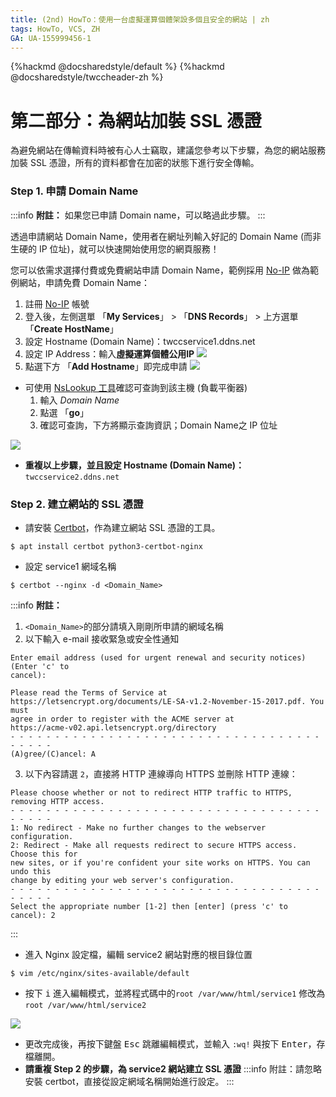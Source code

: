 ```yaml
---
title: (2nd) HowTo：使用一台虛擬運算個體架設多個且安全的網站 | zh
tags: HowTo, VCS, ZH
GA: UA-155999456-1
---
```


{%hackmd @docsharedstyle/default %}
{%hackmd @docsharedstyle/twccheader-zh %}

# 第二部分：為網站加裝 SSL 憑證

為避免網站在傳輸資料時被有心人士竊取，建議您參考以下步驟，為您的網站服務加裝 SSL 憑證，所有的資料都會在加密的狀態下進行安全傳輸。

### Step 1. 申請 Domain Name

:::info
<i class="fa fa-paperclip fa-20" aria-hidden="true"></i> **附註：** 如果您已申請 Domain name，可以略過此步驟。
:::

透過申請網站 Domain Name，使用者在網址列輸入好記的 Domain Name (而非生硬的 IP 位址)，就可以快速開始使用您的網頁服務！

您可以依需求選擇付費或免費網站申請 Domain Name，範例採用 [No-IP](https://www.noip.com/) 做為範例網站，申請免費 Domain Name：
1. 註冊 [No-IP](https://www.noip.com/) 帳號
2. 登入後，左側選單 「**My Services**」 > 「**DNS Records**」 > 上方選單 「**Create HostName**」
3. 設定 Hostname (Domain Name)：<span>twccservice1.ddns.net</span>
4. 設定 IP Address：輸入**虛擬運算個體公用IP**
![](https://cos.twcc.ai/SYS-MANUAL/uploads/upload_96ab3d56d9eaf55adcc742eea7b63a3e.png)
5. 點選下方 「**Add Hostname**」即完成申請
![](https://cos.twcc.ai/SYS-MANUAL/uploads/upload_26834d5ad31dcb5ced2506d7b26d047b.png)



- 可使用 [NsLookup 工具](https://centralops.net/co/NsLookup.aspx)確認可查詢到該主機 (負載平衡器)
    1. 輸入 *Domain Name*
    2. 點選 「**go**」
    3. 確認可查詢，下方將顯示查詢資訊；Domain Name之 IP 位址

![](https://cos.twcc.ai/SYS-MANUAL/uploads/upload_41a439753547e7ef14f9eba29c34da65.png)



- **重複以上步驟，並且設定 Hostname (Domain Name)：**<span>```twccservice2.ddns.net```</span>

### Step 2. 建立網站的 SSL 憑證
- 請安裝 [Certbot](https://certbot.eff.org/)，作為建立網站 SSL 憑證的工具。
```
$ apt install certbot python3-certbot-nginx
```
- 設定 service1 網域名稱 
```
$ certbot --nginx -d <Domain_Name>
```
:::info
<i class="fa fa-paperclip fa-20" aria-hidden="true"></i> **附註：** 
1. ```<Domain_Name>```的部分請填入剛剛所申請的網域名稱
2. 以下輸入 e-mail 接收緊急或安全性通知
```
Enter email address (used for urgent renewal and security notices) (Enter 'c' to
cancel): 
```
```
Please read the Terms of Service at
https://letsencrypt.org/documents/LE-SA-v1.2-November-15-2017.pdf. You must
agree in order to register with the ACME server at
https://acme-v02.api.letsencrypt.org/directory
- - - - - - - - - - - - - - - - - - - - - - - - - - - - - - - - - - - - - - - -
(A)gree/(C)ancel: A
```

3. 以下內容請選 `2`，直接將 HTTP 連線導向 HTTPS 並刪除 HTTP 連線：

```
Please choose whether or not to redirect HTTP traffic to HTTPS, removing HTTP access.
- - - - - - - - - - - - - - - - - - - - - - - - - - - - - - - - - - - - - - - -
1: No redirect - Make no further changes to the webserver configuration.
2: Redirect - Make all requests redirect to secure HTTPS access. Choose this for
new sites, or if you're confident your site works on HTTPS. You can undo this
change by editing your web server's configuration.
- - - - - - - - - - - - - - - - - - - - - - - - - - - - - - - - - - - - - - - -
Select the appropriate number [1-2] then [enter] (press 'c' to cancel): 2
```
:::
- 進入 Nginx 設定檔，編輯 service2 網站對應的根目錄位置
```
$ vim /etc/nginx/sites-available/default 
```

- 按下 <kbd>i</kbd> 進入編輯模式，並將程式碼中的``` root /var/www/html/service1 ``` 修改為``` root /var/www/html/service2 ```

![](https://cos.twcc.ai/SYS-MANUAL/uploads/upload_e3675fd327645441a60917d853f6388f.png)


- 更改完成後，再按下鍵盤 <kbd>Esc</kbd> 跳離編輯模式，並輸入 `:wq!` 與按下 <kbd>Enter</kbd>，存檔離開。
- **請重複 Step 2 的步驟，為 service2 網站建立 SSL 憑證**
:::info
<i class="fa fa-paperclip fa-20" aria-hidden="true"></i> 附註：請忽略安裝 certbot，直接從設定網域名稱開始進行設定。
:::